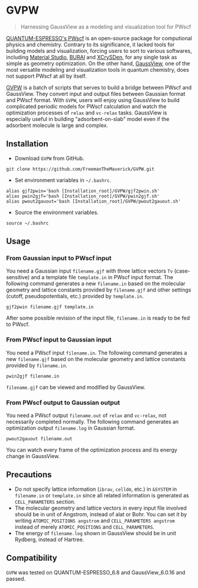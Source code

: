 # GVPW

>Harnessing GaussView as a modeling and visualization tool for PWscf

[QUANTUM-ESPRESSO's PWscf](http://www.quantum-espresso.org/) is an open-source package for computional physics and chemistry. Contrary to its significance, it lacked tools for building models and visualization, forcing users to sort to various softwares, including [Material Studio](https://www.3ds.com/products-services/biovia/products/molecular-modeling-simulation/biovia-materials-studio/), [BURAI](https://nisihara.wixsite.com/burai) and [XCrySDen](http://www.xcrysden.org/), for any single task as simple as geometry optimization. On the other hand, [GaussView](http://gaussian.com/), one of the most versatile modeling and visualization tools in quantum chemistry, does not support PWscf at all by itself.

[GVPW](https://github.com/FreemanTheMaverick/GVPW) is a batch of scripts that serves to build a bridge between PWscf and GaussView. They convert input and output files between Gaussian format and PWscf format. With ```GVPW```, users will enjoy using GaussView to build complicated periodic models for PWscf calculation and watch the optimization processes of ```relax``` and ```vc-relax``` tasks. GaussView is especially useful in building "adsorbent-on-slab" model even if the adsorbent molecule is large and complex.


## Installation

+ Download ```GVPW``` from GitHub.
```
git clone https://github.com/FreemanTheMaverick/GVPW.git
```
+ Set environment variables in ```~/.bashrc```.
```
alias gjf2pwin='bash [Installation_root]/GVPW/gjf2pwin.sh'
alias pwin2gjf='bash [Installation_root]/GVPW/pwin2gjf.sh'
alias pwout2gauout='bash [Installation_root]/GVPW/pwout2gauout.sh'
```
+ Source the environment variables.
```
source ~/.bashrc
```

## Usage

### From Gaussian input to PWscf input
You need a Gaussian input ```filename.gjf``` with three lattice vectors ```Tv``` (case-sensitive) and a template file ```template.in``` in PWscf input format. The following command generates a new ```filename.in``` based on the molecular geometry and lattice constants provided by ```filename.gjf``` and other settings (cutoff, pseudopotentials, etc.) provided by ```template.in```.
```
gjf2pwin filename.gjf template.in
```
After some possible revision of the input file, ```filename.in``` is ready to be fed to PWscf.

### From PWscf input to Gaussian input
You need a PWscf input ```filename.in```. The following command generates a new ```filename.gjf``` based on the molecular geometry and lattice constants provided by ```filename.in```.
```
pwin2gjf filename.in
```
```filename.gjf``` can be viewed and modified by GaussView.

### From PWscf output to Gaussian output
You need a PWscf output ```filename.out``` of ```relax``` and ```vc-relax```, not necessarily completed normally. The following command generates an optimization output ```filename.log``` in Gaussian format.
```
pwout2gauout filename.out
```
You can watch every frame of the optimization process and its energy change in GaussView.

## Precautions
+ Do not specify lattice information (```ibrav```, ```celldm```, etc.) in ```&SYSTEM``` in ```filename.in``` or ```template.in``` since all related information is generated as ```CELL_PARAMETERS``` section.
+ The molecular geometry and lattice vectors in every input file involved should be in unit of Angstrom, instead of alat or Bohr. You can set it by writing ```ATOMIC_POSITIONS angstrom``` and ```CELL_PARAMETERS angstrom``` instead of merely ```ATOMIC_POSITIONS``` and ```CELL_PARAMETERS```.
+ The energy of ```filename.log``` shown in GaussView should be in unit Rydberg, instead of Hartree.

## Compatibility
```GVPW``` was tested on QUANTUM-ESPRESSO_6.8 and GaussView_6.0.16 and passed.




